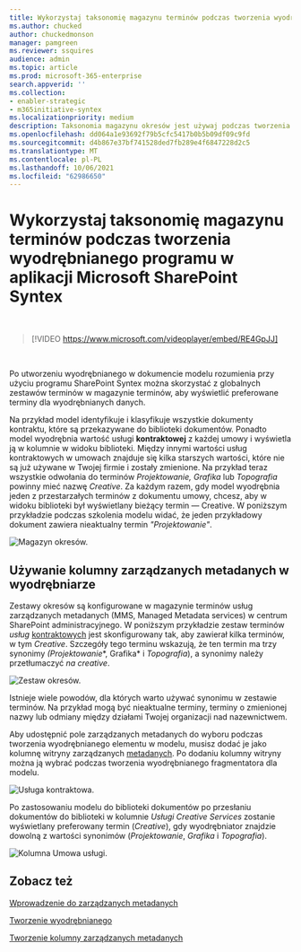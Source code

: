 ```yaml
---
title: Wykorzystaj taksonomię magazynu terminów podczas tworzenia wyodrębnianego programu w aplikacji Microsoft SharePoint Syntex
ms.author: chucked
author: chuckedmonson
manager: pamgreen
ms.reviewer: ssquires
audience: admin
ms.topic: article
ms.prod: microsoft-365-enterprise
search.appverid: ''
ms.collection:
- enabler-strategic
- m365initiative-syntex
ms.localizationpriority: medium
description: Taksonomia magazynu okresów jest używaj podczas tworzenia wyodrębnianego w dokumencie modelu rozumienia w programie Microsoft SharePoint Syntex.
ms.openlocfilehash: dd064a1e93692f79b5cfc5417b0b5b09df09c9fd
ms.sourcegitcommit: d4b867e37bf741528ded7fb289e4f6847228d2c5
ms.translationtype: MT
ms.contentlocale: pl-PL
ms.lasthandoff: 10/06/2021
ms.locfileid: "62986650"
---
```

# <a name="leverage-term-store-taxonomy-when-creating-an-extractor-in-microsoft-sharepoint-syntex"></a>Wykorzystaj taksonomię magazynu terminów podczas tworzenia wyodrębnianego programu w aplikacji Microsoft SharePoint Syntex

</br>

> [!VIDEO https://www.microsoft.com/videoplayer/embed/RE4GpJJ]  

</br>

Po utworzeniu wyodrębnianego w dokumencie modelu rozumienia przy użyciu programu SharePoint Syntex można skorzystać z globalnych zestawów terminów w magazynie terminów, aby [](/sharepoint/managed-metadata) wyświetlić preferowane terminy dla wyodrębnianych danych.  

Na przykład model identyfikuje i klasyfikuje wszystkie dokumenty kontraktu,  które są przekazywane do biblioteki dokumentów.  Ponadto model wyodrębnia wartość usługi **kontraktowej** z każdej umowy i wyświetla ją w kolumnie w widoku biblioteki. Między innymi wartości usług kontraktowych w umowach znajduje się kilka starszych wartości, które nie są już używane w Twojej firmie i zostały zmienione. Na przykład teraz wszystkie odwołania do terminów *Projektowanie,* *Grafika* lub *Topografia* powinny mieć nazwę *Creative*. Za każdym razem, gdy model wyodrębnia jeden z przestarzałych terminów z dokumentu umowy, chcesz, aby w widoku biblioteki był wyświetlany bieżący termin — Creative. W poniższym przykładzie podczas szkolenia modelu widać, że jeden przykładowy dokument zawiera nieaktualny termin *"Projektowanie"*.

   ![Magazyn okresów.](../media/content-understanding/design.png)</br>

## <a name="use-a-managed-metadata-column-in-your-extractor"></a>Używanie kolumny zarządzanych metadanych w wyodrębniarze

Zestawy okresów są konfigurowane w magazynie terminów usług zarządzanych metadanych (MMS, Managed Metadata services) w centrum SharePoint administracyjnego. W poniższym przykładzie zestaw terminów *usług* [kontraktowych](/sharepoint/managed-metadata#term-set) jest skonfigurowany tak, aby zawierał kilka terminów, w tym *Creative*.  Szczegóły tego terminu wskazują, że ten termin ma trzy synonimy *(Projektowanie**, Grafika* i *Topografia*), a synonimy należy przetłumaczyć *na creative*. 

   ![Zestaw okresów.](../media/content-understanding/term-store.png)</br>

Istnieje wiele powodów, dla których warto używać synonimu w zestawie terminów. Na przykład mogą być nieaktualne terminy, terminy o zmienionej nazwy lub odmiany między działami Twojej organizacji nad nazewnictwem.

Aby udostępnić pole zarządzanych metadanych do wyboru podczas tworzenia wyodrębnianego elementu w modelu, musisz dodać je jako kolumnę witryny zarządzanych [metadanych](https://support.microsoft.com/office/8fad9e35-a618-4400-b3c7-46f02785d27f). Po dodaniu kolumny witryny można ją wybrać podczas tworzenia wyodrębnianego fragmentatora dla modelu.

   ![Usługa kontraktowa.](../media/content-understanding/contract-services.png)</br>

Po zastosowaniu modelu do biblioteki dokumentów po przesłaniu dokumentów do biblioteki w kolumnie *Usługi Creative Services* zostanie wyświetlany preferowany termin (*Creative*), gdy wyodrębniator znajdzie dowolną z wartości synonimów (*Projektowanie*, *Grafika* i *Topografia*).

   ![Kolumna Umowa usługi.](../media/content-understanding/creative.png)</br>


## <a name="see-also"></a>Zobacz też
[Wprowadzenie do zarządzanych metadanych](/sharepoint/managed-metadata#terms)

[Tworzenie wyodrębnianego](create-an-extractor.md)

[Tworzenie kolumny zarządzanych metadanych](https://support.microsoft.com/office/create-a-managed-metadata-column-8fad9e35-a618-4400-b3c7-46f02785d27f?redirectSourcePath=%252farticle%252fc2a06717-8105-4aea-890d-3082853ab7b7&ui=en-US&rs=en-US&ad=US)